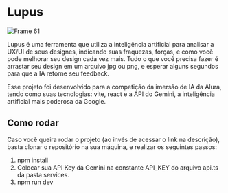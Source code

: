 # Lupus

![Frame 61](https://github.com/nandowastaken/lupus/assets/79945109/c3928be5-d132-46e2-be95-b943be6520c8)


Lupus é uma ferramenta que utiliza a inteligência artificial para analisar a UX/UI de seus designes, indicando suas fraquezas, forças, e como você pode melhorar seu design cada vez mais. Tudo o que você precisa fazer é arrastar seu design em um arquivo jpg ou png, e esperar alguns segundos para que a IA retorne seu feedback.

Esse projeto foi desenvolvido para a competição da imersão de IA da Alura, tendo como suas tecnologias: vite, react e a API do Gemini, a inteligência artificial mais poderosa da Google.


## Como rodar

Caso você queira rodar o projeto (ao invés de acessar o link na descrição), basta clonar o repositório na sua máquina, e realizar os seguintes passos:

1. npm install
2. Colocar sua API Key da Gemini na constante API_KEY do arquivo api.ts da pasta services.
3. npm run dev

